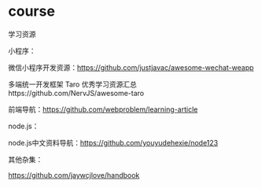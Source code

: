 # course
学习资源



小程序：

微信小程序开发资源：<https://github.com/justjavac/awesome-wechat-weapp>

多端统一开发框架 Taro 优秀学习资源汇总https://github.com/NervJS/awesome-taro



前端导航：https://github.com/webproblem/learning-article



node.js：

node.js中文资料导航：https://github.com/youyudehexie/node123



其他杂集：

https://github.com/jaywcjlove/handbook